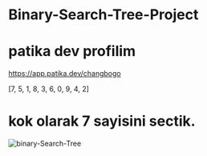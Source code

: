 # Binary-Search-Tree-Project
# patika dev profilim
https://app.patika.dev/changbogo


[7, 5, 1, 8, 3, 6, 0, 9, 4, 2] 
# kok olarak 7 sayisini sectik.

![binary-Search-Tree](https://user-images.githubusercontent.com/105980583/173197028-88cf8b49-ddf9-4009-a5a4-919ae380214b.png)

